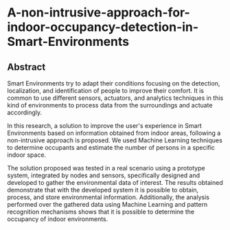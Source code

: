 # A-non-intrusive-approach-for-indoor-occupancy-detection-in-Smart-Environments

## Abstract

Smart Environments try to adapt their conditions focusing on the detection, localization, and identification of people to improve their comfort. It is common to use different sensors, actuators, and analytics techniques in this kind of environments to process data from the surroundings and actuate accordingly. 

In this research, a solution to improve the user's experience in Smart Environments based on information obtained from indoor areas, following a non-intrusive approach is proposed. We used Machine Learning techniques to determine occupants and estimate the number of persons in a specific indoor space. 

The solution proposed was tested in a real scenario using a prototype system, integrated by nodes and sensors, specifically designed and developed to gather the environmental data of interest. The results obtained demonstrate that with the developed system it is possible to obtain, process, and store environmental information. Additionally, the analysis performed over the gathered data using Machine Learning and pattern recognition mechanisms shows that it is possible to determine the occupancy of indoor environments.
